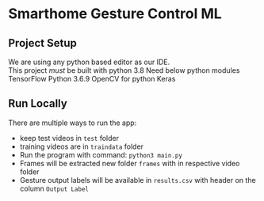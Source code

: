 Smarthome Gesture Control ML
=================================

## Project Setup

We are using any python based editor as our IDE.  
This project *must* be built with python 3.8
Need below python modules
TensorFlow
Python 3.6.9
OpenCV for python
Keras

##  Run Locally

There are multiple ways to run the app:
- keep test videos in `test` folder
- training videos are in `traindata` folder  
- Run the program with command:
```python3 main.py ```
- Frames will be extracted new folder `frames` with in respective video folder
- Gesture output labels will be available in `results.csv` with header on the column `Output Label`


